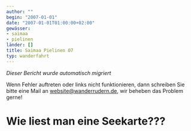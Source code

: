 ```yaml
---
author: ""
begin: "2007-01-01"
date: "2007-01-01T01:00:00+02:00"
gewässer:
- saimaa
- pielinen
länder: []
title: Saimaa Pielinen 07
typ: wanderfahrt
---
```



*Dieser Bericht wurde automatisch migriert*

Wenn Fehler auftreten oder links nicht funktionieren, dann schreiben Sie bitte eine Mail an website@wanderrudern.de, wir beheben das Problem gerne!



# Wie liest man eine Seekarte???


